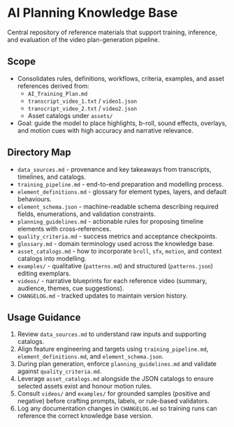 # AI Planning Knowledge Base

Central repository of reference materials that support training, inference, and evaluation of the video plan-generation pipeline.

## Scope
- Consolidates rules, definitions, workflows, criteria, examples, and asset references derived from:
  - `AI_Training_Plan.md`
  - `transcript_video_1.txt` / `video1.json`
  - `transcript_video_2.txt` / `video2.json`
  - Asset catalogs under `assets/`
- Goal: guide the model to place highlights, b-roll, sound effects, overlays, and motion cues with high accuracy and narrative relevance.

## Directory Map
- `data_sources.md` - provenance and key takeaways from transcripts, timelines, and catalogs.
- `training_pipeline.md` - end-to-end preparation and modelling process.
- `element_definitions.md` - glossary for element types, layers, and default behaviours.
- `element_schema.json` - machine-readable schema describing required fields, enumerations, and validation constraints.
- `planning_guidelines.md` - actionable rules for proposing timeline elements with cross-references.
- `quality_criteria.md` - success metrics and acceptance checkpoints.
- `glossary.md` - domain terminology used across the knowledge base.
- `asset_catalogs.md` - how to incorporate `broll`, `sfx`, `motion`, and context catalogs into modelling.
- `examples/` - qualitative (`patterns.md`) and structured (`patterns.json`) editing exemplars.
- `videos/` - narrative blueprints for each reference video (summary, audience, themes, cue suggestions).
- `CHANGELOG.md` - tracked updates to maintain version history.

## Usage Guidance
1. Review `data_sources.md` to understand raw inputs and supporting catalogs.
2. Align feature engineering and targets using `training_pipeline.md`, `element_definitions.md`, and `element_schema.json`.
3. During plan generation, enforce `planning_guidelines.md` and validate against `quality_criteria.md`.
4. Leverage `asset_catalogs.md` alongside the JSON catalogs to ensure selected assets exist and honour motion rules.
5. Consult `videos/` and `examples/` for grounded samples (positive and negative) before crafting prompts, labels, or rule-based validators.
6. Log any documentation changes in `CHANGELOG.md` so training runs can reference the correct knowledge base version.

